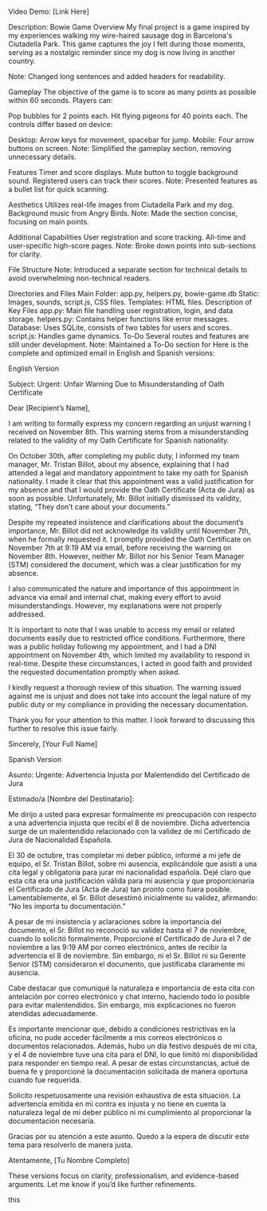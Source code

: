 Video Demo:
[Link Here]

Description: Bowie Game
Overview
My final project is a game inspired by my experiences walking my wire-haired sausage dog in Barcelona's Ciutadella Park. This game captures the joy I felt during those moments, serving as a nostalgic reminder since my dog is now living in another country.

Note: Changed long sentences and added headers for readability.

Gameplay
The objective of the game is to score as many points as possible within 60 seconds. Players can:

Pop bubbles for 2 points each.
Hit flying pigeons for 40 points each.
The controls differ based on device:

Desktop: Arrow keys for movement, spacebar for jump.
Mobile: Four arrow buttons on screen.
Note: Simplified the gameplay section, removing unnecessary details.

Features
Timer and score displays.
Mute button to toggle background sound.
Registered users can track their scores.
Note: Presented features as a bullet list for quick scanning.

Aesthetics
Utilizes real-life images from Ciutadella Park and my dog.
Background music from Angry Birds.
Note: Made the section concise, focusing on main points.

Additional Capabilities
User registration and score tracking.
All-time and user-specific high-score pages.
Note: Broke down points into sub-sections for clarity.

File Structure
Note: Introduced a separate section for technical details to avoid overwhelming non-technical readers.

Directories and Files
Main Folder: app.py, helpers.py, bowie-game.db
Static: Images, sounds, script.js, CSS files.
Templates: HTML files.
Description of Key Files
app.py: Main file handling user registration, login, and data storage.
helpers.py: Contains helper functions like error messages.
Database: Uses SQLite, consists of two tables for users and scores.
script.js: Handles game dynamics.
To-Do
Several routes and features are still under development.
Note: Maintained a To-Do section for Here is the complete and optimized email in English and Spanish versions:

English Version

Subject: Urgent: Unfair Warning Due to Misunderstanding of Oath Certificate

Dear [Recipient’s Name],

I am writing to formally express my concern regarding an unjust warning I received on November 8th. This warning stems from a misunderstanding related to the validity of my Oath Certificate for Spanish nationality.

On October 30th, after completing my public duty, I informed my team manager, Mr. Tristan Billot, about my absence, explaining that I had attended a legal and mandatory appointment to take my oath for Spanish nationality. I made it clear that this appointment was a valid justification for my absence and that I would provide the Oath Certificate (Acta de Jura) as soon as possible. Unfortunately, Mr. Billot initially dismissed its validity, stating, “They don’t care about your documents.”

Despite my repeated insistence and clarifications about the document’s importance, Mr. Billot did not acknowledge its validity until November 7th, when he formally requested it. I promptly provided the Oath Certificate on November 7th at 9:19 AM via email, before receiving the warning on November 8th. However, neither Mr. Billot nor his Senior Team Manager (STM) considered the document, which was a clear justification for my absence.

I also communicated the nature and importance of this appointment in advance via email and internal chat, making every effort to avoid misunderstandings. However, my explanations were not properly addressed.

It is important to note that I was unable to access my email or related documents easily due to restricted office conditions. Furthermore, there was a public holiday following my appointment, and I had a DNI appointment on November 4th, which limited my availability to respond in real-time. Despite these circumstances, I acted in good faith and provided the requested documentation promptly when asked.

I kindly request a thorough review of this situation. The warning issued against me is unjust and does not take into account the legal nature of my public duty or my compliance in providing the necessary documentation.

Thank you for your attention to this matter. I look forward to discussing this further to resolve this issue fairly.

Sincerely,
[Your Full Name]

Spanish Version

Asunto: Urgente: Advertencia Injusta por Malentendido del Certificado de Jura

Estimado/a [Nombre del Destinatario]:

Me dirijo a usted para expresar formalmente mi preocupación con respecto a una advertencia injusta que recibí el 8 de noviembre. Dicha advertencia surge de un malentendido relacionado con la validez de mi Certificado de Jura de Nacionalidad Española.

El 30 de octubre, tras completar mi deber público, informé a mi jefe de equipo, el Sr. Tristan Billot, sobre mi ausencia, explicándole que asistí a una cita legal y obligatoria para jurar mi nacionalidad española. Dejé claro que esta cita era una justificación válida para mi ausencia y que proporcionaría el Certificado de Jura (Acta de Jura) tan pronto como fuera posible. Lamentablemente, el Sr. Billot desestimó inicialmente su validez, afirmando: “No les importa tu documentación.”

A pesar de mi insistencia y aclaraciones sobre la importancia del documento, el Sr. Billot no reconoció su validez hasta el 7 de noviembre, cuando lo solicitó formalmente. Proporcioné el Certificado de Jura el 7 de noviembre a las 9:19 AM por correo electrónico, antes de recibir la advertencia el 8 de noviembre. Sin embargo, ni el Sr. Billot ni su Gerente Senior (STM) consideraron el documento, que justificaba claramente mi ausencia.

Cabe destacar que comuniqué la naturaleza e importancia de esta cita con antelación por correo electrónico y chat interno, haciendo todo lo posible para evitar malentendidos. Sin embargo, mis explicaciones no fueron atendidas adecuadamente.

Es importante mencionar que, debido a condiciones restrictivas en la oficina, no pude acceder fácilmente a mis correos electrónicos o documentos relacionados. Además, hubo un día festivo después de mi cita, y el 4 de noviembre tuve una cita para el DNI, lo que limitó mi disponibilidad para responder en tiempo real. A pesar de estas circunstancias, actué de buena fe y proporcioné la documentación solicitada de manera oportuna cuando fue requerida.

Solicito respetuosamente una revisión exhaustiva de esta situación. La advertencia emitida en mi contra es injusta y no tiene en cuenta la naturaleza legal de mi deber público ni mi cumplimiento al proporcionar la documentación necesaria.

Gracias por su atención a este asunto. Quedo a la espera de discutir este tema para resolverlo de manera justa.

Atentamente,
[Tu Nombre Completo]

These versions focus on clarity, professionalism, and evidence-based arguments. Let me know if you’d like further refinements.
  

this





